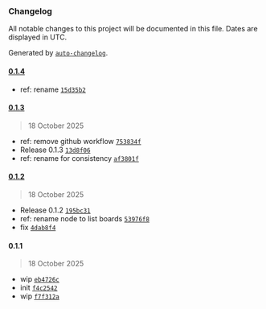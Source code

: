 ### Changelog

All notable changes to this project will be documented in this file. Dates are displayed in UTC.

Generated by [`auto-changelog`](https://github.com/CookPete/auto-changelog).

#### [0.1.4](https://github.com/LeonMueller-OneAndOnly/n8n-nodes-flowoffice/compare/0.1.3...0.1.4)

- ref: rename [`15d35b2`](https://github.com/LeonMueller-OneAndOnly/n8n-nodes-flowoffice/commit/15d35b207b38ee1618d54c092cc3b22a2c76e38b)

#### [0.1.3](https://github.com/LeonMueller-OneAndOnly/n8n-nodes-flowoffice/compare/0.1.2...0.1.3)

> 18 October 2025

- ref: remove github workflow [`753834f`](https://github.com/LeonMueller-OneAndOnly/n8n-nodes-flowoffice/commit/753834f354cd294b9e3b99fcd3eec5876764305c)
- Release 0.1.3 [`13d8f06`](https://github.com/LeonMueller-OneAndOnly/n8n-nodes-flowoffice/commit/13d8f0690fa0ee9294e7ee63cecc6b06b2d23049)
- ref: rename for consistency [`af3801f`](https://github.com/LeonMueller-OneAndOnly/n8n-nodes-flowoffice/commit/af3801f2ff5610cc7abba9aefc6d4cf538b03b3b)

#### [0.1.2](https://github.com/LeonMueller-OneAndOnly/n8n-nodes-flowoffice/compare/0.1.1...0.1.2)

> 18 October 2025

- Release 0.1.2 [`195bc31`](https://github.com/LeonMueller-OneAndOnly/n8n-nodes-flowoffice/commit/195bc31bcdf9635b443098ee75c31bdf29825849)
- ref: rename node to list boards [`53976f8`](https://github.com/LeonMueller-OneAndOnly/n8n-nodes-flowoffice/commit/53976f8e625b00235d8d563edb1d9ad4f5fc3acc)
- fix [`4dab8f4`](https://github.com/LeonMueller-OneAndOnly/n8n-nodes-flowoffice/commit/4dab8f403867ebe192145e7fd671eb3bfc3f4978)

#### 0.1.1

> 18 October 2025

- wip [`eb4726c`](https://github.com/LeonMueller-OneAndOnly/n8n-nodes-flowoffice/commit/eb4726c02d71f091723c62c82483f5813785c951)
- init [`f4c2542`](https://github.com/LeonMueller-OneAndOnly/n8n-nodes-flowoffice/commit/f4c2542ea4dd6db5a22d47ca64a401fce205f163)
- wip [`f7f312a`](https://github.com/LeonMueller-OneAndOnly/n8n-nodes-flowoffice/commit/f7f312ae2ff9c4700bc2169ef07711c10dc15d69)
